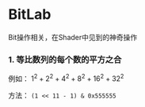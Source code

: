 # BitLab
Bit操作相关，在Shader中见到的神奇操作

### 1. 等比数列的每个数的平方之合
 例如： $`1^2 + 2^2 + 4^2 + 8^2 + 16^2 + 32 ^2`$
 
 方法： ```(1 << 11 - 1) & 0x555555 ```
